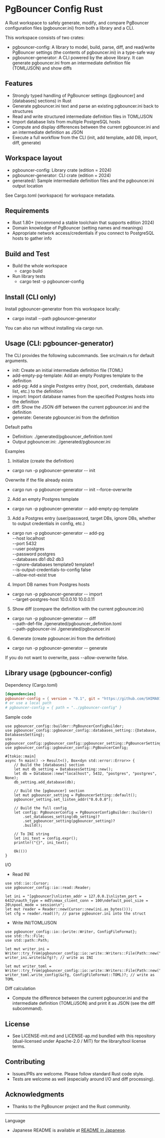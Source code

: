 # PgBouncer Config Rust

A Rust workspace to safely generate, modify, and compare PgBouncer configuration files (pgbouncer.ini) from both a library and a CLI.

This workspace consists of two crates:

- pgbouncer-config: A library to model, build, parse, diff, and read/write PgBouncer settings (the contents of pgbouncer.ini) in a type-safe way
- pgbouncer-generator: A CLI powered by the above library. It can generate pgbouncer.ini from an intermediate definition file (TOML/JSON) and show diffs


## Features

- Strongly typed handling of PgBouncer settings ([pgbouncer] and [databases] sections) in Rust
- Generate pgbouncer.ini text and parse an existing pgbouncer.ini back to structures
- Read and write structured intermediate definition files in TOML/JSON
- Import database lists from multiple PostgreSQL hosts
- Compute and display differences between the current pgbouncer.ini and an intermediate definition as JSON
- Execute a full workflow from the CLI (init, add template, add DB, import, diff, generate)


## Workspace layout

- pgbouncer-config: Library crate (edition = 2024)
- pgbouncer-generator: CLI crate (edition = 2024)
- generated/: Sample intermediate definition files and the pgbouncer.ini output location

See Cargo.toml (workspace) for workspace metadata.


## Requirements

- Rust 1.80+ (recommend a stable toolchain that supports edition 2024)
- Domain knowledge of PgBouncer (setting names and meanings)
- Appropriate network access/credentials if you connect to PostgreSQL hosts to gather info


## Build and Test

- Build the whole workspace
  - cargo build
- Run library tests
  - cargo test -p pgbouncer-config


## Install (CLI only)

Install pgbouncer-generator from this workspace locally:

- cargo install --path pgbouncer-generator

You can also run without installing via cargo run.


## Usage (CLI: pgbouncer-generator)

The CLI provides the following subcommands. See src/main.rs for default arguments.

- init: Create an initial intermediate definition file (TOML)
- add-empty-pg-template: Add an empty Postgres template to the definition
- add-pg: Add a single Postgres entry (host, port, credentials, database list, etc.) to the definition
- import: Import database names from the specified Postgres hosts into the definition
- diff: Show the JSON diff between the current pgbouncer.ini and the definition
- generate: Generate pgbouncer.ini from the definition

Default paths

- Definition: ./generated/pgbouncer_definition.toml
- Output pgbouncer.ini: ./generated/pgbouncer.ini

Examples

1) Initialize (create the definition)

- cargo run -p pgbouncer-generator -- init

Overwrite if the file already exists

- cargo run -p pgbouncer-generator -- init --force-overwrite

2) Add an empty Postgres template

- cargo run -p pgbouncer-generator -- add-empty-pg-template

3) Add a Postgres entry (user/password, target DBs, ignore DBs, whether to output credentials in config, etc.)

- cargo run -p pgbouncer-generator -- add-pg \
    --host localhost \
    --port 5432 \
    --user postgres \
    --password postgres \
    --databases db1 db2 db3 \
    --ignore-databases template0 template1 \
    --is-output-credentials-to-config false \
    --allow-not-exist true

4) Import DB names from Postgres hosts

- cargo run -p pgbouncer-generator -- import \
    --target-postgres-host 10.0.0.10 10.0.0.11

5) Show diff (compare the definition with the current pgbouncer.ini)

- cargo run -p pgbouncer-generator -- diff \
    --path-def-file ./generated/pgbouncer_definition.toml \
    --path-pgbouncer-ini ./generated/pgbouncer.ini

6) Generate (create pgbouncer.ini from the definition)

- cargo run -p pgbouncer-generator -- generate

If you do not want to overwrite, pass --allow-overwrite false.


## Library usage (pgbouncer-config)

Dependency (Cargo.toml)

```toml
[dependencies]
pgbouncer-config = { version = "0.1", git = "https://github.com/SHIMA0111/pgbouncer-config-rs" }
# or use a local path
# pgbouncer-config = { path = "../pgbouncer-config" }
```

Sample code

```rust,no_run
use pgbouncer_config::builder::PgBouncerConfigBuilder;
use pgbouncer_config::pgbouncer_config::databases_setting::{Database, DatabasesSetting};
use pgbouncer_config::pgbouncer_config::pgbouncer_setting::PgBouncerSetting;
use pgbouncer_config::pgbouncer_config::PgBouncerConfig;

#[tokio::main]
async fn main() -> Result<(), Box<dyn std::error::Error>> {
    // Build the [databases] section
    let mut db_setting = DatabasesSetting::new();
    let db = Database::new("localhost", 5432, "postgres", "postgres", None);
    db_setting.add_database(db);

    // Build the [pgbouncer] section
    let mut pgbouncer_setting = PgBouncerSetting::default();
    pgbouncer_setting.set_listen_addr("0.0.0.0");

    // Build the full config
    let config: PgBouncerConfig = PgBouncerConfigBuilder::builder()
        .set_databases_setting(db_setting)?
        .set_pgbouncer_setting(pgbouncer_setting)?
        .build();

    // To INI string
    let ini_text = config.expr();
    println!("{}", ini_text);

    Ok(())
}
```

I/O

- Read INI

```rust,ignore
use std::io::Cursor;
use pgbouncer_config::io::read::Reader;

let ini = "[pgbouncer]\nlisten_addr = 127.0.0.1\nlisten_port = 6432\nauth_type = md5\nmax_client_conn = 100\ndefault_pool_size = 20\npool_mode = session\n";
let mut reader = Reader::new(Cursor::new(ini.as_bytes()));
let cfg = reader.read()?; // parse pgbouncer.ini into the struct
```

- Write INI/TOML/JSON

```rust,ignore
use pgbouncer_config::io::{write::Writer, ConfigFileFormat};
use std::fs::File;
use std::path::Path;

let mut writer_ini = Writer::try_from(pgbouncer_config::io::write::Writers::File(Path::new("./generated/pgbouncer.ini")))?;
writer_ini.write(&cfg)?; // write as INI

let mut writer_toml = Writer::try_from(pgbouncer_config::io::write::Writers::File(Path::new("./generated/pgbouncer_definition.toml")))?;
writer_toml.write_config(&cfg, ConfigFileFormat::TOML)?; // write as TOML
```

Diff calculation

- Compute the difference between the current pgbouncer.ini and the intermediate definition (TOML/JSON) and print it as JSON (see the diff subcommand).


## License

- See LICENSE-mit.md and LICENSE-ap.md bundled with this repository (dual-licensed under Apache-2.0 / MIT) for the library/tool license terms.


## Contributing

- Issues/PRs are welcome. Please follow standard Rust code style. 
- Tests are welcome as well (especially around I/O and diff processing).


## Acknowledgments

- Thanks to the PgBouncer project and the Rust community.

---

Language

- Japanese README is available at [README in Japanese](README-ja.md).